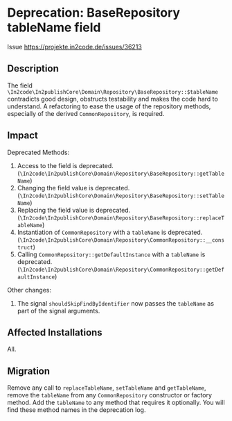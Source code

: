 # Deprecation: BaseRepository tableName field

Issue https://projekte.in2code.de/issues/36213

## Description

The field `\In2code\In2publishCore\Domain\Repository\BaseRepository::$tableName`
contradicts good design, obstructs testability and makes the code hard to understand.
A refactoring to ease the usage of the repository methods, especially of the derived `CommonRepository`, is required.

## Impact

Deprecated Methods:

1. Access to the field is deprecated. (`\In2code\In2publishCore\Domain\Repository\BaseRepository::getTableName`)
1. Changing the field value is deprecated. (`\In2code\In2publishCore\Domain\Repository\BaseRepository::setTableName`)
1. Replacing the field value is deprecated. (`\In2code\In2publishCore\Domain\Repository\BaseRepository::replaceTableName`)
1. Instantiation of `CommonRepository` with a `tableName` is deprecated. (`\In2code\In2publishCore\Domain\Repository\CommonRepository::__construct`)
1. Calling `CommonRepository::getDefaultInstance` with a `tableName` is deprecated. (`\In2code\In2publishCore\Domain\Repository\CommonRepository::getDefaultInstance`)

Other changes:
1. The signal `shouldSkipFindByIdentifier` now passes the `tableName` as part of the signal arguments.

## Affected Installations

All.

## Migration

Remove any call to `replaceTableName`, `setTableName` and `getTableName`, remove the `tableName` from any `CommonRepository` constructor or factory method.
Add the `tableName` to any method that requires it optionally. You will find these method names in the deprecation log.  

